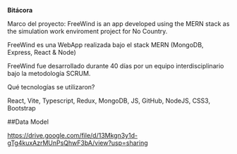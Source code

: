 **Bitácora**

Marco del proyecto:
FreeWind is an app developed using the MERN stack as the simulation work enviroment project for No Country. 

FreeWind es una WebApp realizada bajo  el stack MERN (MongoDB, Express, React & Node)

FreeWind fue desarrollado durante 40 días por un equipo interdisciplinario bajo la metodología SCRUM.


Qué tecnologías se utilizaron?

React, Vite, Typescript, Redux, MongoDB, JS, GitHub, NodeJS, CSS3, Bootstrap


##Data Model

https://drive.google.com/file/d/13Mkgn3y1d-gTg4kuxAzrMUnPsQhwF3bA/view?usp=sharing

